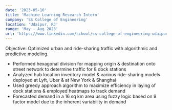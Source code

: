 ```yaml
---
date: '2023-05-10'
title: 'Machine Learning Research Intern'
company: 'SS College of Engineering'
location: 'Udaipur, RJ'
range: 'May - Aug 2023'
url: 'https://www.linkedin.com/school/ss-college-of-engineering-udaipur/'
---
```


Objective: Optimized urban and ride-sharing traffic with algorithmic and predictive modeling.

- Performed hexagonal division for mapping origin \& destination onto street network to determine traffic for 8 dock stations
- Analyzed hub location inventory model \& various ride-sharing models deployed at Lyft, Uber \& at New York \& Shanghai
- Used greedy approach algorithm to maximize efficiency in laying of dock stations \& employed heatmaps to track demand
- Forecasted demand in a 16 sq km area using fuzzy logic based on 9 factor model due to the inherent variability in demand

